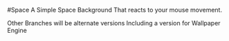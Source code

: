 #Space
A Simple Space Background That reacts to your mouse movement.

Other Branches will be alternate versions Including a version for Wallpaper Engine
